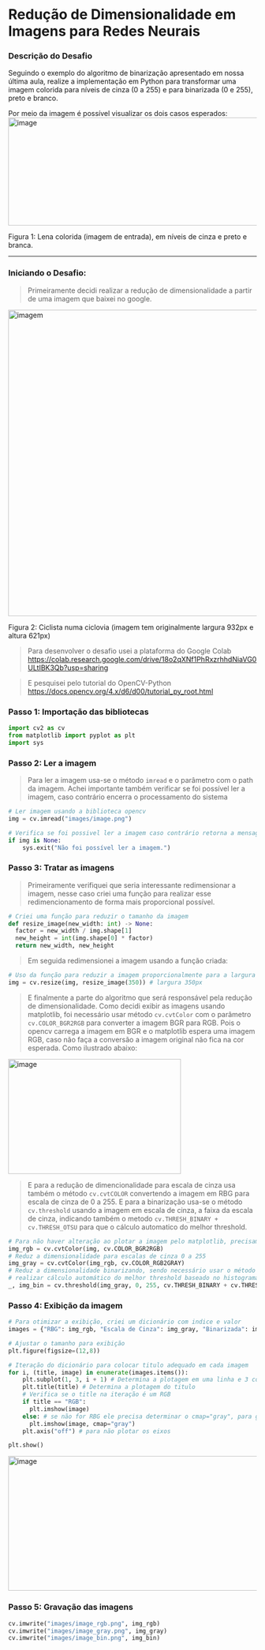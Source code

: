 # Redução de Dimensionalidade em Imagens para Redes Neurais

### Descrição do Desafio
Seguindo o exemplo do algoritmo de binarização apresentado em nossa última aula, realize a implementação em Python para transformar uma imagem colorida para níveis de cinza (0 a 255) e para binarizada (0 e 255), preto e branco.  

 
Por meio da imagem é possível visualizar os dois casos esperados: 
<img width="602" height="219" alt="image" src="https://github.com/user-attachments/assets/18990430-a40e-41f2-b579-dd03e4719a82" />

Figura 1: Lena colorida (imagem de entrada), em níveis de cinza e preto e branca.

---
### Iniciando o Desafio:
> Primeiramente decidi realizar a redução de dimensionalidade a partir de uma imagem que baixei no google.
<img width="932" height="621" alt="imagem" src="https://github.com/user-attachments/assets/87409bdf-0cbb-4559-8a05-7982492e152f" />

Figura 2: Ciclista numa ciclovia (imagem tem originalmente largura 932px e altura 621px)

> Para desenvolver o desafio usei a plataforma do Google Colab https://colab.research.google.com/drive/18o2qXNf1PhRxzrhhdNiaVG0ULtIBK3Qb?usp=sharing

> E pesquisei pelo tutorial do OpenCV-Python https://docs.opencv.org/4.x/d6/d00/tutorial_py_root.html


### Passo 1: Importação das bibliotecas
```python
import cv2 as cv
from matplotlib import pyplot as plt
import sys
```

### Passo 2: Ler a imagem
> Para ler a imagem usa-se o método `imread` e o parâmetro com o path da imagem.
> Achei importante também verificar se foi possível ler a imagem, caso contrário encerra o processamento do sistema
```python
# Ler imagem usando a biblioteca opencv
img = cv.imread("images/image.png")

# Verifica se foi possivel ler a imagem caso contrário retorna a mensagem e encerra aplicação
if img is None:
    sys.exit("Não foi possível ler a imagem.")
```

### Passo 3: Tratar as imagens
> Primeiramente verifiquei que seria interessante redimensionar a imagem, nesse caso criei uma função para realizar esse redimencionamento de forma mais proporcional possível.
```python
# Criei uma função para reduzir o tamanho da imagem
def resize_image(new_width: int) -> None:
  factor = new_width / img.shape[1]
  new_height = int(img.shape[0] * factor)
  return new_width, new_height
```

> Em seguida redimensionei a imagem usando a função criada:
```python
# Uso da função para reduzir a imagem proporcionalmente para a largura 350px
img = cv.resize(img, resize_image(350)) # largura 350px
```

> E finalmente a parte do algoritmo que será responsável pela redução de dimensionalidade.
> Como decidi exibir as imagens usando matplotlib, foi necessário usar método `cv.cvtColor` com o parâmetro `cv.COLOR_BGR2RGB` para converter a imagem BGR para RGB. Pois o opencv carrega a imagem em BGR e o matplotlib espera uma imagem RGB, caso não faça a conversão a imagem original não fica na cor esperada. Como ilustrado abaixo:
<img width="350" height="233" alt="image" src="https://github.com/user-attachments/assets/1816a0c3-17be-4309-8cb4-f2c495b8d807" />

> E para a redução de dimencionalidade para escala de cinza usa também o método `cv.cvtCOLOR` convertendo a imagem em RBG para escala de cinza de 0 a 255.
> E para a binarização usa-se o método `cv.threshold` usando a imagem em escala de cinza, a faixa da escala de cinza,
> indicando também o metodo `cv.THRESH_BINARY + cv.THRESH_OTSU` para que o cálculo automatico do melhor threshold.
```python
# Para não haver alteração ao plotar a imagem pelo matplotlib, precisamos converter a imagem de BGR para RGB
img_rgb = cv.cvtColor(img, cv.COLOR_BGR2RGB)
# Reduz a dimensionalidade para escalas de cinza 0 a 255
img_gray = cv.cvtColor(img_rgb, cv.COLOR_RGB2GRAY)
# Reduz a dimensionalidade binarizando, sendo necessário usar o método OTSU para
# realizar cálculo automático do melhor threshold baseado no histograma da imagem.
_, img_bin = cv.threshold(img_gray, 0, 255, cv.THRESH_BINARY + cv.THRESH_OTSU)
```

### Passo 4: Exibição da imagem
```python
# Para otimizar a exibição, criei um dicionário com indice e valor
images = {"RBG": img_rgb, "Escala de Cinza": img_gray, "Binarizada": img_bin}

# Ajustar o tamanho para exibição
plt.figure(figsize=(12,8))

# Iteração do dicionário para colocar titulo adequado em cada imagem
for i, (title, image) in enumerate(images.items()):
    plt.subplot(1, 3, i + 1) # Determina a plotagem em uma linha e 3 colunas
    plt.title(title) # Determina a plotagem do titulo
    # Verifica se o title na iteração é um RGB 
    if title == "RGB":
      plt.imshow(image)
    else: # se não for RBG ele precisa determinar o cmap="gray", para garantir que apareçam em tons de cinza reais, não em cores estranhas.
      plt.imshow(image, cmap="gray")
    plt.axis("off") # para não plotar os eixos

plt.show()
```
<img width="1139" height="273" alt="image" src="https://github.com/user-attachments/assets/1e9e16e9-dfad-4698-8703-92f5515ab7aa" />

### Passo 5: Gravação das imagens
```python
cv.imwrite("images/image_rgb.png", img_rgb)
cv.imwrite("images/image_gray.png", img_gray)
cv.imwrite("images/image_bin.png", img_bin)
```











